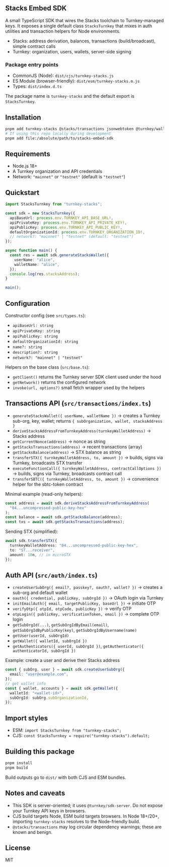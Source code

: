 ## Stacks Embed SDK

A small TypeScript SDK that wires the Stacks toolchain to Turnkey-managed keys. It exposes a single default class `StacksTurnkey` that mixes in auth utilities and transaction helpers for Node environments.

- Stacks: address derivation, balances, transactions (build/broadcast), simple contract calls
- Turnkey: organization, users, wallets, server-side signing

### Package entry points

- CommonJS (Node): `dist/cjs/turnkey-stacks.js`
- ES Module (browser-friendly): `dist/esm/turnkey-stacks.m.js`
- Types: `dist/index.d.ts`

The package name is `turnkey-stacks` and the default export is `StacksTurnkey`.

## Installation

```bash
pnpm add turnkey-stacks @stacks/transactions jsonwebtoken @turnkey/wallet-stamper
# If using this repo locally during development
pnpm add file:/absolute/path/to/stacks-embed-sdk
```

## Requirements

- Node.js 18+
- A Turnkey organization and API credentials
- Network: `"mainnet"` or `"testnet"` (default is `"testnet"`)

## Quickstart

```ts
import StacksTurnkey from "turnkey-stacks";

const sdk = new StacksTurnkey({
  apiBaseUrl: process.env.TURNKEY_API_BASE_URL!,
  apiPrivateKey: process.env.TURNKEY_API_PRIVATE_KEY!,
  apiPublicKey: process.env.TURNKEY_API_PUBLIC_KEY!,
  defaultOrganizationId: process.env.TURNKEY_ORGANIZATION_ID!,
  // network?: "mainnet" | "testnet" (default: "testnet")
});

async function main() {
  const res = await sdk.generateStacksWallet({
    userName: "alice",
    walletName: "alice",
  });
  console.log(res.stacksAddress);
}

main();
```

## Configuration

Constructor config (see `src/types.ts`):

- `apiBaseUrl: string`
- `apiPrivateKey: string`
- `apiPublicKey: string`
- `defaultOrganizationId: string`
- `name?: string`
- `description?: string`
- `network?: "mainnet" | "testnet"`

Helpers on the base class (`src/base.ts`):

- `getClient()` returns the Turnkey server SDK client used under the hood
- `getNetwork()` returns the configured network
- `invoke(url, options?)` small fetch wrapper used by the helpers

## Transactions API (`src/transactions/index.ts`)

- `generateStacksWallet({ userName, walletName })` → creates a Turnkey sub-org, key, wallet; returns `{ subOrganization, wallet, stacksAddress }`
- `deriveStacksAddressFromTurnkeyAddress(turnkeyWalletAddress)` → Stacks address
- `getCurrentNonce(address)` → nonce as string
- `getStacksTransactions(address)` → recent transactions (array)
- `getStacksBalance(address)` → STX balance as string
- `transferSTX({ turnkeyWalletAddress, to, amount })` → builds, signs via Turnkey, broadcasts STX transfer
- `executeFunctionCall({ turnkeyWalletAddress, contractCallOptions })` → builds, signs via Turnkey, broadcasts contract call
- `transferSBTC({ turnkeyWalletAddress, to, amount })` → convenience helper for the sbtc-token contract

Minimal example (read-only helpers):

```ts
const address = await sdk.deriveStacksAddressFromTurnkeyAddress(
  "04...uncompressed-public-key-hex"
);
const balance = await sdk.getStacksBalance(address);
const txs = await sdk.getStacksTransactions(address);
```

Sending STX (simplified):

```ts
await sdk.transferSTX({
  turnkeyWalletAddress: "04...uncompressed-public-key-hex",
  to: "ST...receiver",
  amount: 10n, // in microSTX
});
```

## Auth API (`src/auth/index.ts`)

- `createUserSubOrg({ email?, passkey?, oauth?, wallet? })` → creates a sub-org and default wallet
- `oauth({ credential, publicKey, subOrgId })` → OAuth login via Turnkey
- `initEmailAuth({ email, targetPublicKey, baseUrl })` → initiate OTP
- `verifyOtp({ otpId, otpCode, publicKey })` → verify OTP
- `otpLogin({ publicKey, verificationToken, email })` → complete OTP login
- `getSubOrgId(...)`, `getSubOrgIdByEmail(email)`, `getSubOrgIdByPublicKey(key)`, `getSubOrgIdByUsername(name)`
- `getUser(userId, subOrgId)`
- `getWallet({ walletId, subOrgId })`
- `getAuthenticators({ userId, subOrgId })`, `getAuthenticator({ authenticatorId, subOrgId })`

Example: create a user and derive their Stacks address

```ts
const { subOrg, user } = await sdk.createUserSubOrg({
  email: "user@example.com",
});
// get wallet info
const { wallet, accounts } = await sdk.getWallet({
  walletId: "<wallet-id>",
  subOrgId: subOrg.subOrganizationId,
});
```

## Import styles

- ESM: `import StacksTurnkey from "turnkey-stacks";`
- CJS: `const StacksTurnkey = require("turnkey-stacks").default;`

## Building this package

```bash
pnpm install
pnpm build
```

Build outputs go to `dist/` with both CJS and ESM bundles.

## Notes and caveats

- This SDK is server-oriented; it uses `@turnkey/sdk-server`. Do not expose your Turnkey API keys in browsers.
- CJS build targets Node, ESM build targets browsers. In Node 18+/20+, importing `turnkey-stacks` resolves to the Node-friendly build.
- `@stacks/transactions` may log circular dependency warnings; these are known and benign.

## License

MIT
